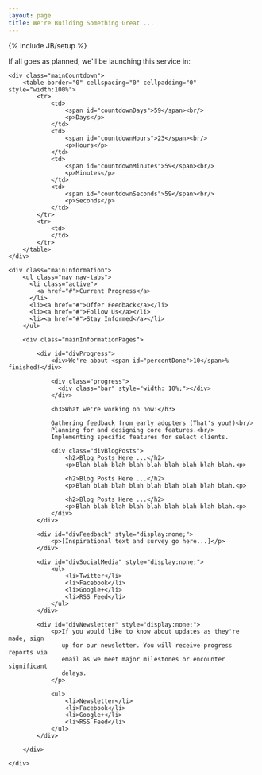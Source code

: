 ```yaml
---
layout: page
title: We're Building Something Great ...
---
```

{% include JB/setup %}

<div class="mainContent">
	<p>If all goes as planned, we'll be launching this service in:</p>
	
	<div class="mainCountdown">
		<table border="0" cellspacing="0" cellpadding="0" style="width:100%">
			<tr>
				<td>
					<span id="countdownDays">59</span><br/>
					<p>Days</p>
				</td>
				<td>
					<span id="countdownHours">23</span><br/>
					<p>Hours</p>
				</td>
				<td>
					<span id="countdownMinutes">59</span><br/>
					<p>Minutes</p>
				</td>
				<td>
					<span id="countdownSeconds">59</span><br/>
					<p>Seconds</p>
				</td>
			</tr>
			<tr>
				<td>
				</td>
			</tr>
		</table>
	</div>

	<div class="mainInformation">
		<ul class="nav nav-tabs">
		  <li class="active">
			<a href="#">Current Progress</a>
		  </li>
		  <li><a href="#">Offer Feedback</a></li>
		  <li><a href="#">Follow Us</a></li>
		  <li><a href="#">Stay Informed</a></li>
		</ul>
		
		<div class="mainInformationPages">
		
			<div id="divProgress">
				<div>We're about <span id="percentDone">10</span>% finished!</div>

				<div class="progress">
				  <div class="bar" style="width: 10%;"></div>
				</div>

				<h3>What we're working on now:</h3>
			
				Gathering feedback from early adopters (That's you!)<br/>
				Planning for and designing core features.<br/>
				Implementing specific features for select clients.
			
				<div class="divBlogPosts">
					<h2>Blog Posts Here ...</h2>
					<p>Blah blah blah blah blah blah blah blah blah.<p>
				
					<h2>Blog Posts Here ...</h2>
					<p>Blah blah blah blah blah blah blah blah blah.<p>
				
					<h2>Blog Posts Here ...</h2>
					<p>Blah blah blah blah blah blah blah blah blah.<p>
				</div>
			</div>
		
			<div id="divFeedback" style="display:none;">
				<p>[Inspirational text and survey go here...]</p>
			</div>
		
			<div id="divSocialMedia" style="display:none;">
				<ul>
					<li>Twitter</li>
					<li>Facebook</li>
					<li>Google+</li>
					<li>RSS Feed</li>
				</ul>
			</div>
		
			<div id="divNewsletter" style="display:none;">
				<p>If you would like to know about updates as they're made, sign
				   up for our newsletter. You will receive progress reports via
				   email as we meet major milestones or encounter significant 
				   delays.
				</p>
			
				<ul>
					<li>Newsletter</li>
					<li>Facebook</li>
					<li>Google+</li>
					<li>RSS Feed</li>
				</ul>
			</div>
		
		</div>
		
	</div>

</div>	
